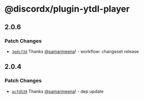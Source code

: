 # @discordx/plugin-ytdl-player

## 2.0.6

### Patch Changes

- [`3edc73d`](https://github.com/discordx-ts/plugins/commit/3edc73da5679e8b97f0f08291da7cdef09afb165) Thanks [@samarmeena](https://github.com/samarmeena)! - workflow: changeset release

## 2.0.4

### Patch Changes

- [`acfd539`](https://github.com/discordx-ts/plugins/commit/acfd539ea9144e60e5f300f6eeac2e73f9a3c79b) Thanks [@samarmeena](https://github.com/samarmeena)! - dep update
